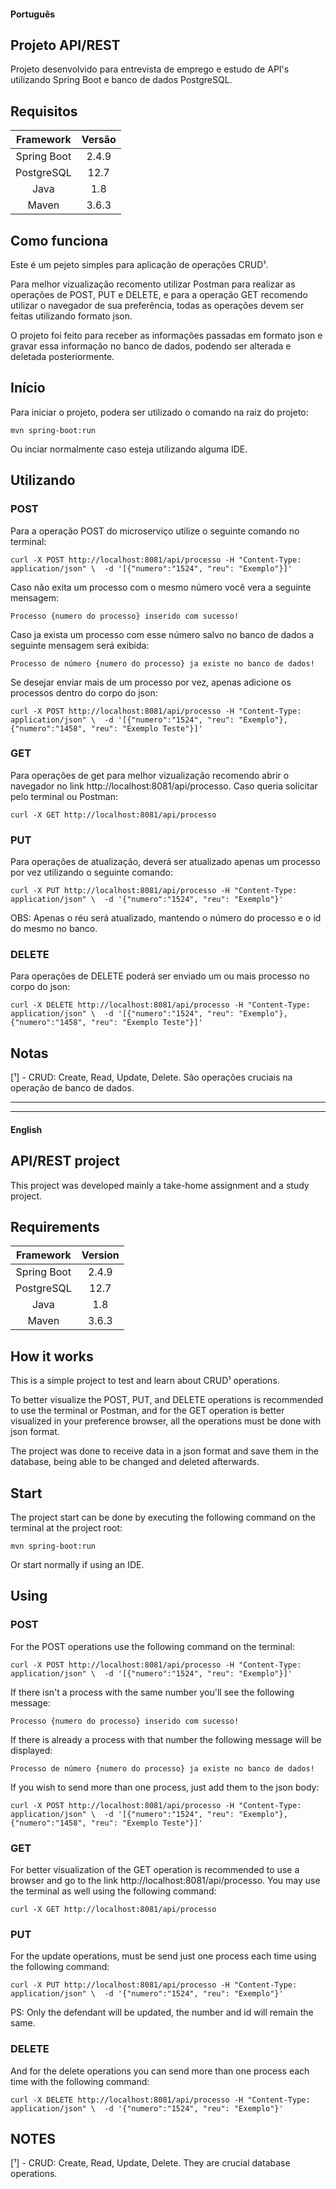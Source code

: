 #### Português ####
## Projeto API/REST ##

Projeto desenvolvido para entrevista de emprego e estudo de API's utilizando Spring Boot e banco de dados PostgreSQL.

## Requisitos ##

|Framework      | Versão    |
|:------------: | :-------: |
|Spring Boot    |  2.4.9     |
|PostgreSQL     |  12.7     |
|Java           |  1.8      |
|Maven          |  3.6.3    |

## Como funciona ##

Este é um pejeto simples para aplicação de operações CRUD¹.

Para melhor vizualização recomento utilizar Postman para realizar as operações de  POST, PUT e DELETE, e para a operação GET recomendo utilizar o navegador de sua preferência, todas as operações devem ser feitas utilizando formato json.
 
O projeto foi feito para receber as informações passadas em formato json e gravar essa informação no banco de dados, podendo ser alterada e deletada posteriormente. 


## Início ## 

Para iniciar o projeto, podera ser utilizado o comando na raiz do projeto: 
````
mvn spring-boot:run
````

Ou inciar normalmente caso esteja utilizando alguma IDE.

## Utilizando ## 

### POST ###
Para a operação POST do microserviço utilize o seguinte comando no terminal:
````
curl -X POST http://localhost:8081/api/processo -H "Content-Type: application/json" \  -d '[{"numero":"1524", "reu": "Exemplo"}]'
````
Caso não exita um processo com o mesmo número você vera a seguinte mensagem:
````
Processo {numero do processo} inserido com sucesso!
````

Caso ja exista um processo com esse número salvo no banco de dados a seguinte mensagem será exibida:
````
Processo de número {numero do processo} ja existe no banco de dados!
````
Se desejar enviar mais de um processo por vez, apenas adicione os processos dentro do corpo do json:
````
curl -X POST http://localhost:8081/api/processo -H "Content-Type: application/json" \  -d '[{"numero":"1524", "reu": "Exemplo"},{"numero":"1458", "reu": "Exemplo Teste"}]'
````
### GET ###
Para operações de get para melhor vizualização recomendo abrir o navegador no link http://localhost:8081/api/processo.
Caso queria solicitar pelo terminal ou Postman:
````
curl -X GET http://localhost:8081/api/processo
````

### PUT ###
Para operações de atualização, deverá ser atualizado apenas um processo por vez utilizando o seguinte comando:
````
curl -X PUT http://localhost:8081/api/processo -H "Content-Type: application/json" \  -d '{"numero":"1524", "reu": "Exemplo"}'
````

OBS: Apenas o réu será atualizado, mantendo o número do processo e o id do mesmo no banco.

### DELETE ###
Para operações de DELETE poderá ser enviado um ou mais processo no corpo do json:
````
curl -X DELETE http://localhost:8081/api/processo -H "Content-Type: application/json" \  -d '[{"numero":"1524", "reu": "Exemplo"},{"numero":"1458", "reu": "Exemplo Teste"}]'
````

## Notas ##

[¹] - CRUD: Create, Read, Update, Delete. São operações cruciais na operação de banco de dados.   

------
------

#### English ####

## API/REST project ##

This project was developed mainly a take-home assignment and a study project.

## Requirements ##

|Framework      | Version   |
|:------------: | :-------: |
|  Spring Boot  |  2.4.9    |
|  PostgreSQL   |  12.7     |
|  Java         |  1.8      |
|  Maven        |  3.6.3    |

## How it works ##

This is a simple project to test and learn about CRUD¹ operations.

To better visualize the POST, PUT, and DELETE operations is recommended to use the terminal or Postman, and for the GET operation is better visualized in your preference browser, all the operations must be done with json format.

The project was done to receive data in a json format and save them in the database, being able to be changed and deleted afterwards.


## Start ## 

The project start can be done by executing the following command on the terminal at the project root:
````
mvn spring-boot:run
````

Or start normally if using an IDE.

## Using ## 

### POST ###
For the POST operations use the following command on the terminal:
````
curl -X POST http://localhost:8081/api/processo -H "Content-Type: application/json" \  -d '[{"numero":"1524", "reu": "Exemplo"}]'
````
If there isn't a process with the same number you'll see the following message:
````
Processo {numero do processo} inserido com sucesso!
````
If there is already a process with that number the following message will be displayed:
````
Processo de número {numero do processo} ja existe no banco de dados!
````
If you wish to send more than one process, just add them to the json body:
````
curl -X POST http://localhost:8081/api/processo -H "Content-Type: application/json" \  -d '[{"numero":"1524", "reu": "Exemplo"},{"numero":"1458", "reu": "Exemplo Teste"}]'
````
### GET ###
For better visualization of the GET operation is recommended to use a browser and go to the link http://localhost:8081/api/processo.
You may use the terminal as well using the following command:
````
curl -X GET http://localhost:8081/api/processo
````

### PUT ###
For the update operations, must be send just one process each time using the following command:
````
curl -X PUT http://localhost:8081/api/processo -H "Content-Type: application/json" \  -d '{"numero":"1524", "reu": "Exemplo"}'
````

PS: Only the defendant will be updated, the number and id will remain the same.

### DELETE ###
And for the delete operations you can send more than one process each time with the following command: 
````
curl -X DELETE http://localhost:8081/api/processo -H "Content-Type: application/json" \  -d '{"numero":"1524", "reu": "Exemplo"}'
````

## NOTES ##

[¹] - CRUD: Create, Read, Update, Delete. They are crucial database operations.   